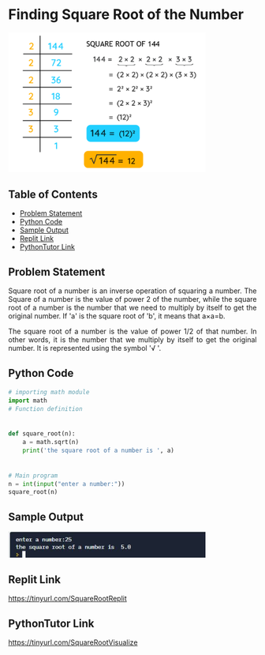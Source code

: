 # Finding Square Root of the Number
<img src="./img/SquareRoot.png" style="width:400px;" class="center"/>


## Table of Contents

- [Problem Statement](#problem-statement)
- [Python Code](#python-code)
- [Sample Output](#Sample-Output)
- [Replit Link](#replit-link)
- [PythonTutor Link](#pythontutor-link)


## Problem Statement
<div align="justify"> <p>Square root of a number is an inverse operation of squaring a number. The Square of a number is the value of power 2 of the number, while the square root of a number is the number that we need to multiply by itself to get the original number. If 'a' is the square root of 'b', it means that a×a=b. </div> </p>

<div align="justify"> <p>The square root of a number is the value of power 1/2 of that number. In other words, it is the number that we multiply by itself to get the original number. It is represented using the symbol '√ '.</div> </p>

## Python Code

```python
# importing math module
import math
# Function definition


def square_root(n):
    a = math.sqrt(n)
    print('the square root of a number is ', a)


# Main program
n = int(input("enter a number:"))
square_root(n)
```

## Sample Output
<img src="./img/OPSquareRoot.JPG" style="width:400px;" class="center"/>

## Replit Link
https://tinyurl.com/SquareRootReplit

## PythonTutor Link

https://tinyurl.com/SquareRootVisualize

